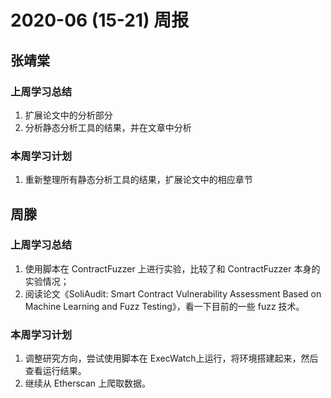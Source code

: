 # 2020-06 (15-21) 周报

## 张靖棠

### 上周学习总结

1. 扩展论文中的分析部分
2. 分析静态分析工具的结果，并在文章中分析

### 本周学习计划

1. 重新整理所有静态分析工具的结果，扩展论文中的相应章节



## 周滕

### 上周学习总结

1. 使用脚本在 ContractFuzzer 上进行实验，比较了和 ContractFuzzer 本身的实验情况；
2. 阅读论文《SoliAudit: Smart Contract Vulnerability Assessment Based on Machine Learning and Fuzz Testing》，看一下目前的一些 fuzz 技术。

### 本周学习计划

1. 调整研究方向，尝试使用脚本在 ExecWatch上运行，将环境搭建起来，然后查看运行结果。
2. 继续从 Etherscan 上爬取数据。